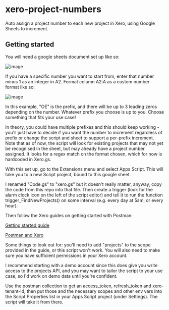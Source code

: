 # xero-project-numbers
Auto assign a project number to each new project in Xero, using Google Sheets to increment.


## Getting started

You will need a google sheets document set up like so:

![image](https://user-images.githubusercontent.com/6201433/226845699-0031f196-6490-47d8-9e80-b1c1638105bf.png)

If you have a specific number you want to start from, enter that number minus 1 as an integer in A2. Format column A2:A as a custom number format like so:

![image](https://user-images.githubusercontent.com/6201433/226846273-01edf694-7d7d-42a2-b1e8-ab9add3ef519.png)

In this example, "OE" is the prefix, and there will be up to 3 leading zeros depending on the number.
Whatever prefix you choose is up to you. Choose something that fits your use case!

In theory, you could have multiple prefixes and this should keep working - you'll just have to decide if you want the number to increment regardless of prefix or change the script and sheet to support a per-prefix increment. Note that as of now, the script will look for existing projects that may not yet be recognised in the sheet, but may already have a project number assigned. It looks for a regex match on the format chosen, which for now is hardcoded in Xero.gs. 

With this set up, go to the Extensions menu and select Apps Script. This will take you to a new Script project, bound to this google sheet.

I renamed "Code.gs" to "xero.gs" but it doesn't really matter, anyway, copy the code from this repo into that file. Then create a trigger (look for the alarm clock icon on the left of the script editor) and tell it to run the function trigger_FindNewProjects() on some interval (e.g. every day at 5am, or every hour). 

Then follow the Xero guides on getting started with Postman: 

[Getting started guide](https://developer.xero.com/documentation/getting-started-guide/) 

[Postman and Xero](https://developer.xero.com/documentation/sdks-and-tools/tools/postman/)

Some things to look out for: you'll need to add "projects" to the scope provided in the guide, or this script won't work. You will also need to make sure you have sufficient permissions in your Xero account.  

I recommend starting with a demo account since this does give you write access to the projects API, and you may want to tailor the script to your use case, so I'd work on demo data until you're confident. 

Use the postman collection to get an access_token, refresh_token and xero-tenant-id, then put those and the necessary scopes and other env vars into the Script Properties list in your Apps Script project (under Settings). The script will take it from there. 
